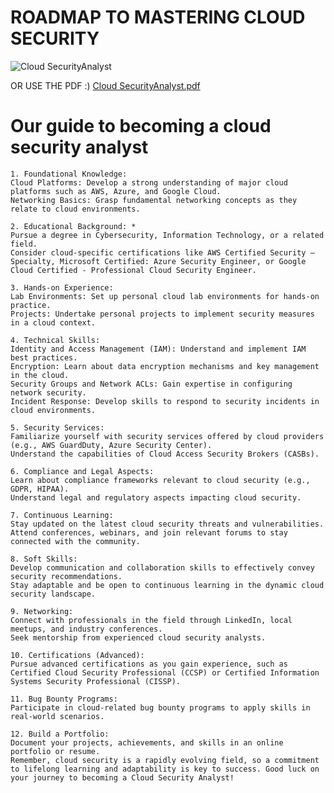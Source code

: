 # ROADMAP TO MASTERING CLOUD SECURITY

![Cloud SecurityAnalyst](https://github.com/d3vobed/EverythingCyb3R/assets/66479041/677b0e74-ef88-4bff-8064-e531c8507462)

OR USE THE PDF :)
[Cloud SecurityAnalyst.pdf](https://github.com/d3vobed/EverythingCyb3R/files/13302403/Cloud.SecurityAnalyst.pdf)

# Our  guide to becoming a cloud security analyst

    1. Foundational Knowledge:
    Cloud Platforms: Develop a strong understanding of major cloud platforms such as AWS, Azure, and Google Cloud.
    Networking Basics: Grasp fundamental networking concepts as they relate to cloud environments.
    
    2. Educational Background: *
    Pursue a degree in Cybersecurity, Information Technology, or a related field.
    Consider cloud-specific certifications like AWS Certified Security – Specialty, Microsoft Certified: Azure Security Engineer, or Google Cloud Certified - Professional Cloud Security Engineer.
    
    3. Hands-on Experience:
    Lab Environments: Set up personal cloud lab environments for hands-on practice.
    Projects: Undertake personal projects to implement security measures in a cloud context.
    
    4. Technical Skills:
    Identity and Access Management (IAM): Understand and implement IAM best practices.
    Encryption: Learn about data encryption mechanisms and key management in the cloud.
    Security Groups and Network ACLs: Gain expertise in configuring network security.
    Incident Response: Develop skills to respond to security incidents in cloud environments.
    
    5. Security Services:
    Familiarize yourself with security services offered by cloud providers (e.g., AWS GuardDuty, Azure Security Center).
    Understand the capabilities of Cloud Access Security Brokers (CASBs).
    
    6. Compliance and Legal Aspects:
    Learn about compliance frameworks relevant to cloud security (e.g., GDPR, HIPAA).
    Understand legal and regulatory aspects impacting cloud security.
    
    7. Continuous Learning:
    Stay updated on the latest cloud security threats and vulnerabilities.
    Attend conferences, webinars, and join relevant forums to stay connected with the community.
    
    8. Soft Skills:
    Develop communication and collaboration skills to effectively convey security recommendations.
    Stay adaptable and be open to continuous learning in the dynamic cloud security landscape.
    
    9. Networking:
    Connect with professionals in the field through LinkedIn, local meetups, and industry conferences.
    Seek mentorship from experienced cloud security analysts.
    
    10. Certifications (Advanced):
    Pursue advanced certifications as you gain experience, such as Certified Cloud Security Professional (CCSP) or Certified Information Systems Security Professional (CISSP).
    
    11. Bug Bounty Programs:
    Participate in cloud-related bug bounty programs to apply skills in real-world scenarios.
    
    12. Build a Portfolio:
    Document your projects, achievements, and skills in an online portfolio or resume.
    Remember, cloud security is a rapidly evolving field, so a commitment to lifelong learning and adaptability is key to success. Good luck on your journey to becoming a Cloud Security Analyst!

